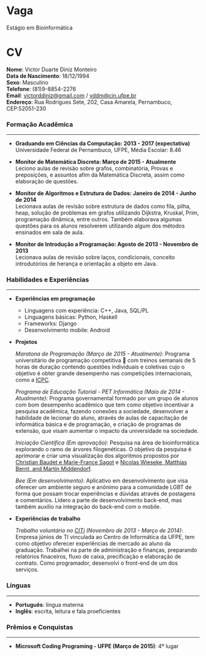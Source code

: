 Vaga
====

Estágio em Bioinformática


CV
==

**Nome**: Victor Duarte Diniz Monteiro  
**Data de Nascimento**: 18/12/1994  
**Sexo**: Masculino  
**Telefone**: (81)9-8854-2276  
**Email**: victorddiniz@gmail.com / vddm@cin.ufpe.br  
**Endereço**: Rua Rodrigues Sete, 202, Casa Amarela, Pernambuco, CEP:52051-230  

### Formação Acadêmica ###
* * *

- **Graduando em Ciências da Computação:  2013 - 2017 (expectativa)**  
	Universidade Federal de Pernambuco, UFPE, Média Escolar: 8.46

- **Monitor de Matemática Discreta: Março de 2015 - Atualmente**  
	Leciono aulas de revisão sobre grafos, combinatória, Provas e preposições,
	e assuntos afim da Matemática Discreta, assim como elaboração de questões. 

- **Monitor de Algoritmos e Estrutura de Dados: Janeiro de 2014 - Junho de 2014**  
	Lecionava aulas de revisão sobre estrutura de dados como fila, pilha, heap, solução de problemas em grafos 	utilizando Dijkstra, Kruskal, Prim, programação dinâmica, entre outros. Também elaborava algumas questões para 	os alunos resolverem utilizando algum dos métodos ensinados em sala de aula.

- **Monitor de Introdução a Programação: Agosto de 2013 - Novembro de 2013**  
	Lecionava aulas de revisão sobre laços, condicionais, conceito introdutórios de herança e orientação a 			objeto em Java.  

### Habilidades e Experiências ###
* * *

- **Experiências em programação**
	- Linguagens com experiência: C++, Java, SQL/PL
	- Linguagens básicas: Python, Haskell
	- Frameworks: Django
	- Desenvolvimento mobile: Android  

- **Projetos**  
  
	*Maratona de Programação (Março de 2015 - Atualmente)*: Programa universitário de programação competitiva 		com treinos semanais de 5 horas de duração contendo questões individuais e coletivas cujo o objetivo é 	obter grande desempenho nas competições internacionais, como a [ICPC](http://icpc.baylor.edu/).  

	*Programa de Educação Tutorial - PET Informática (Maio de 2014 - Atualmente)*: Programa governamental 			formado por um 	grupo de alunos com bom desempenho acadêmico que tem como objetivo incentivar a 		pesquisa acadêmica, fazendo conexões a sociedade, desenvolver a habilidade de lecionar do aluno, através 	de aulas de capacitação de informática básica e de programação, e criação de programas de extensão, que 		visam aumentar o impacto da universidade na sociedade.  
	
	*Iniciação Científica (Em aprovação)*: Pesquisa na área de bioinformática explorando o ramo de árvores 			filogenéticas. O objetivo da pesquisa é aprimorar e criar uma visualização dos algoritmos propostos 		por [Christian Baudet e Marie-France Sagot](https://www.dropbox.com/s/es4fs37rxx2l7vo/EUCALYPT.pdf?dl=0) 	e [Nicolas Wieseke, Matthias Bernt, and Martin Middendorf](https://www.dropbox.com/s/vzztrc3kvrgs9mi/unifyingParsimoniousTree.pdf?dl=0).  

	*Bee (Em desenvolvimento)*: Aplicativo em desenvolvimento que visa oferecer um ambiente seguro e anônimo 		para a comunidade LGBT de forma que possam trocar experiências e dúvidas através de postagens e 		comentários. Lidero a parte de desenvolvimento back-end, mas também auxilio na integração do back-end com 	o mobile.  

- **Experiências de trabalho**  

	*Trabalho voluntário no [CITi](http://citi.org.br/) (Novembro de 2013 - Março de 2014)*: Empresa júnios de 	TI vinculada ao Centro de Informática da UFPE, tem como objetivo oferecer experiências de mercado ao aluno da 	graduação. Trabalhei na parte de administração e finanças, preparando relatórios finaceiros, fluxo de caixa, 			precificação e elaboração de contrato. Como programador, desenvolvi o front-end de um dos serviços.  

### Línguas ###
* * *

- **Português**: língua materna  
- **Inglês**: escrita, leitura e fala proeficientes  

### Prêmios e Conquistas ###
* * *

- **Microsoft Coding Programing - UFPE (Março de 2015)**: 4º lugar  
